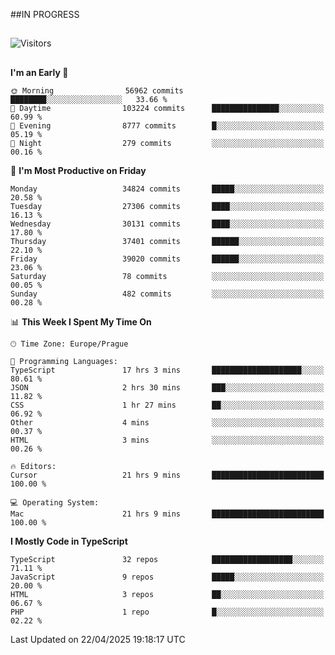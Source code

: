 ##IN PROGRESS
##
![Visitors](https://komarev.com/ghpvc/?username=petrbui&style=for-the-badge&label=Visitors+👀)



##
<!--
[![My GitHub stats](https://github-readme-stats.vercel.app/api?username=petrbui&theme=github_dark)](https://github.com/anuraghazra/github-readme-stats)

[![My wakatime stats](https://github-readme-stats.vercel.app/api/wakatime?username=petrbui&theme=github_dark)](https://github.com/anuraghazra/github-readme-stats)
-->
<!--START_SECTION:waka-->
**I'm an Early 🐤** 

```text
🌞 Morning                56962 commits       ████████░░░░░░░░░░░░░░░░░   33.66 % 
🌆 Daytime                103224 commits      ███████████████░░░░░░░░░░   60.99 % 
🌃 Evening                8777 commits        █░░░░░░░░░░░░░░░░░░░░░░░░   05.19 % 
🌙 Night                  279 commits         ░░░░░░░░░░░░░░░░░░░░░░░░░   00.16 % 
```
📅 **I'm Most Productive on Friday** 

```text
Monday                   34824 commits       █████░░░░░░░░░░░░░░░░░░░░   20.58 % 
Tuesday                  27306 commits       ████░░░░░░░░░░░░░░░░░░░░░   16.13 % 
Wednesday                30131 commits       ████░░░░░░░░░░░░░░░░░░░░░   17.80 % 
Thursday                 37401 commits       ██████░░░░░░░░░░░░░░░░░░░   22.10 % 
Friday                   39020 commits       ██████░░░░░░░░░░░░░░░░░░░   23.06 % 
Saturday                 78 commits          ░░░░░░░░░░░░░░░░░░░░░░░░░   00.05 % 
Sunday                   482 commits         ░░░░░░░░░░░░░░░░░░░░░░░░░   00.28 % 
```


📊 **This Week I Spent My Time On** 

```text
🕑︎ Time Zone: Europe/Prague

💬 Programming Languages: 
TypeScript               17 hrs 3 mins       ████████████████████░░░░░   80.61 % 
JSON                     2 hrs 30 mins       ███░░░░░░░░░░░░░░░░░░░░░░   11.82 % 
CSS                      1 hr 27 mins        ██░░░░░░░░░░░░░░░░░░░░░░░   06.92 % 
Other                    4 mins              ░░░░░░░░░░░░░░░░░░░░░░░░░   00.37 % 
HTML                     3 mins              ░░░░░░░░░░░░░░░░░░░░░░░░░   00.26 % 

🔥 Editors: 
Cursor                   21 hrs 9 mins       █████████████████████████   100.00 % 

💻 Operating System: 
Mac                      21 hrs 9 mins       █████████████████████████   100.00 % 
```

**I Mostly Code in TypeScript** 

```text
TypeScript               32 repos            ██████████████████░░░░░░░   71.11 % 
JavaScript               9 repos             █████░░░░░░░░░░░░░░░░░░░░   20.00 % 
HTML                     3 repos             ██░░░░░░░░░░░░░░░░░░░░░░░   06.67 % 
PHP                      1 repo              █░░░░░░░░░░░░░░░░░░░░░░░░   02.22 % 
```




 Last Updated on 22/04/2025 19:18:17 UTC
<!--END_SECTION:waka-->
